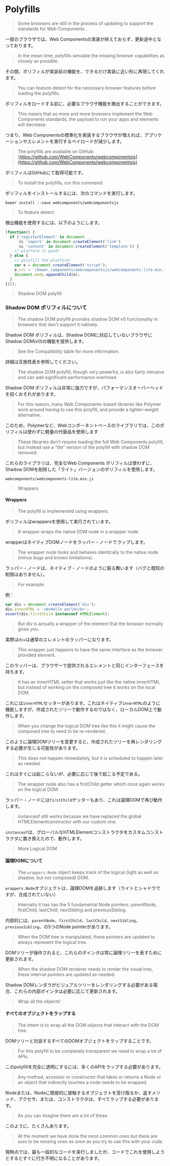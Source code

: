 # Polyfills

> Some browsers are still in the process of updating to support the standards for Web Components.

一部のブラウザでは、Web Componentsの実装が終えておらず、更新途中となっております。
 
> In the mean time, polyfills simulate the missing browser capabilities as closely as possible. 

その間、ポリフィルが実装前の機能を、できるだけ実装に近い形に再現してくれます。



> You can feature-detect for the necessary browser features before loading the polyfills.

ポリフィルをロードする前に、必要なブラウザ機能を検出することができます。
 
> This means that as more and more browsers implement the Web Components standards, the payload to run your apps and elements will decrease.

つまり、Web Componentsの標準化を実装するブラウザが増えれば、アプリケーションやエレメントを実行するペイロードが減少します。

> The polyfills are available on GitHub: [https://github.com/WebComponents/webcomponentsjs](https://github.com/WebComponents/webcomponentsjs)

ポリフィルはGitHubにて取得可能です。

> To install the polyfills, run this command:

ポリフィルをインストールするには、次のコマンドを実行します。

```
bower install --save webcomponents/webcomponentsjs
```

> To feature detect:

検出機能を使用するには、以下のようにします。

```javascript
(function() {
  if ('registerElement' in document
      && 'import' in document.createElement('link')
      && 'content' in document.createElement('template')) {
    // platform is good!
  } else {
    // polyfill the platform!
    var e = document.createElement('script');
    e.src = '/bower_components/webcomponentsjs/webcomponents-lite.min.js';
    document.body.appendChild(e);
  }
})();
```

> Shadow DOM polyfill

### Shadow DOM ポリフィルについて

> The shadow DOM polyfill provides shadow DOM v0 functionality in browsers that don't support it natively.

Shadow DOM ポリフィルは、Shadow DOMに対応していないブラウザにShadow DOM(v0)の機能を提供します。
 
> See the Compatibility table for more information.

詳細は互換性表を参照してください。



> The shadow DOM polyfill, though very powerful, is also fairly intrusive and can add significant performance overhead.

Shadow DOM ポリフィルは非常に強力ですが、パフォーマンスオーバーヘッドを招くおそれがあります。

> For this reason, many Web Components-based libraries like Polymer work around having to use this polyfill, and provide a lighter-weight alternative.

このため、Polymerなど、Webコンポーネントベースのライブラリでは、このポリフィルは使わずに軽量の代替品を使用します
 
> These libraries don’t require loading the full Web Components polyfill, but instead use a “lite” version of the polyfill with shadow DOM removed:

これらのライブラリは、完全なWeb Components ポリフィルは使わずに、Shadow DOMを削除した「ライト」バージョンのポリフィルを使用します。

```
webcomponents/webcomponents-lite.min.js
```

> Wrappers

#### Wrappers

> The polyfill is implemented using wrappers.

ポリフィルはwrappersを使用して実行されています。
 
> A wrapper wraps the native DOM node in a wrapper node. 

wrapperはネイティブDOMノードをラッパー・ノードでラップします。

> The wrapper node looks and behaves identically to the native node (minus bugs and known limitations).

ラッパー・ノードは、ネイティブ・ノードのように振る舞います（バグと既知の制限はありません）。
 
> For example:

例：

```javascript
var div = document.createElement('div');
div.innerHTML = '<b>Hello world</b>';
assert(div.firstChild instanceof HTMLElement);
```

> But div is actually a wrapper of the element that the browser normally gives you.

実際は`div`は通常のエレメントのラッパーになります。
 
> This wrapper just happens to have the same interface as the browser provided element.

このラッパーは、ブラウザーで提供されるエレメントと同じインターフェースを持ちます。




> It has an innerHTML setter that works just like the native innerHTML but instead of working on the composed tree it works on the local DOM. 

これには`innerHTML`セッターがあります。これはネイティブ`innerHTML`のように機能しますが、作成されたツリーで動作するのではなく、ローカルDOM上で動作します。

> When you change the logical DOM tree like this it might cause the composed tree to need to be re-rendered. 

このように論理DOMツリーを変更すると、作成されたツリーを再レンダリングする必要が生じる可能性があります。

> This does not happen immediately, but it is scheduled to happen later as needed.

これはすぐには起こらないが、必要に応じて後で起こる予定である。




> The wrapper node also has a firstChild getter which once again works on the logical DOM. 

ラッパー・ノードには`firstChild`ゲッターもあり、これは論理DOMで再び動作します。

> instanceof still works because we have replaced the global HTMLElementconstructor with our custom one.

`instanceof`は、グローバルなHTMLElementコンストラクタをカスタムコンストラクタに置き換えたので、動作します。



> More Logical DOM

#### 論理DOMについて

> The `wrappers.Node` object keeps track of the logical (light as well as shadow, but not composed) DOM. 

`wrappers.Node`オブジェクトは、論理DOMを追跡します（ライトとシャドウですが、合成されていない）

> Internally it has has the 5 fundamental Node pointers: parentNode, firstChild, lastChild, nextSibling and previousSibling.

内部的には、`parentNode`、`firstChild`、`lastChild`、`nextSibling`、`previousSibling`、の5つのNode pointerがあります。
 
> When the DOM tree is manipulated, these pointers are updated to always represent the logical tree. 

DOMツリーが操作されると、これらのポインタは常に論理ツリーを表すために更新されます。

> When the shadow DOM renderer needs to render the visual tree, these internal pointers are updated as needed.

Shadow DOMレンダラがビジュアルツリーをレンダリングする必要がある場合、これらの内部ポインタは必要に応じて更新されます。



> Wrap all the objects!

#### すべてのオブジェクトをラップする

> The intent is to wrap all the DOM objects that interact with the DOM tree. 

DOMツリーと対話するすべてのDOMオブジェクトをラップすることです。

> For this polyfill to be completely transparent we need to wrap a lot of APIs.

このpolyfillを完全に透明にするには、多くのAPIをラップする必要があります。
 
> Any method, accessor or constructor that takes or returns a Node or an object that indirectly touches a node needs to be wrapped.

Nodeまたは、Nodeに間接的に接触するオブジェクトを受け取るか、返すメソッド、アクセサ、または、コンストラクタは、すべてラップする必要があります。
 
> As you can imagine there are a lot of these. 

このように、たくさんあります。

> At the moment we have done the most common ones but there are sure to be missing ones as soon as you try to use this with your code.

現時点では、最も一般的なコードを実行しましたが、コードでこれを使用しようとするとすぐに行方不明になることがあります。
